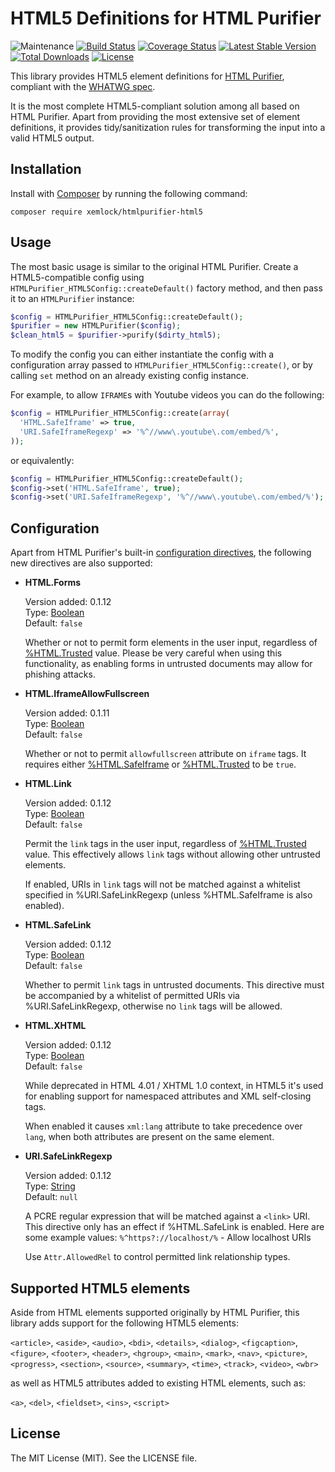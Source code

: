 # HTML5 Definitions for HTML Purifier

![Maintenance](https://img.shields.io/maintenance/yes/2021.svg)
[![Build Status](https://github.com/xemlock/htmlpurifier-html5/workflows/build/badge.svg)](https://github.com/xemlock/htmlpurifier-html5/actions?query=workflow/build)
[![Coverage Status](https://coveralls.io/repos/github/xemlock/htmlpurifier-html5/badge.svg?branch=master)](https://coveralls.io/github/xemlock/htmlpurifier-html5?branch=master)
[![Latest Stable Version](https://img.shields.io/packagist/v/xemlock/htmlpurifier-html5.svg)](https://packagist.org/packages/xemlock/htmlpurifier-html5)
[![Total Downloads](https://img.shields.io/packagist/dt/xemlock/htmlpurifier-html5.svg)](https://packagist.org/packages/xemlock/htmlpurifier-html5/stats)
[![License](https://img.shields.io/packagist/l/xemlock/htmlpurifier-html5.svg)](https://packagist.org/packages/xemlock/htmlpurifier-html5)

This library provides HTML5 element definitions for [HTML Purifier](https://github.com/ezyang/htmlpurifier),
compliant with the [WHATWG spec](https://html.spec.whatwg.org/).

It is the most complete HTML5-compliant solution among all based on HTML Purifier. Apart from providing the most extensive set of element definitions, it provides tidy/sanitization rules for transforming the input into a valid HTML5 output.


## Installation

Install with [Composer](https://getcomposer.org/) by running the following command:

```
composer require xemlock/htmlpurifier-html5
```


## Usage

The most basic usage is similar to the original HTML Purifier. Create a HTML5-compatible config
using `HTMLPurifier_HTML5Config::createDefault()` factory method, and then pass it to an `HTMLPurifier` instance:

```php
$config = HTMLPurifier_HTML5Config::createDefault();
$purifier = new HTMLPurifier($config);
$clean_html5 = $purifier->purify($dirty_html5);
```

To modify the config you can either instantiate the config with a configuration array passed to
`HTMLPurifier_HTML5Config::create()`, or by calling `set` method on an already existing config instance.

For example, to allow `IFRAME`s with Youtube videos you can do the following:

```php
$config = HTMLPurifier_HTML5Config::create(array(
  'HTML.SafeIframe' => true,
  'URI.SafeIframeRegexp' => '%^//www\.youtube\.com/embed/%',
));
```

or equivalently:

```php
$config = HTMLPurifier_HTML5Config::createDefault();
$config->set('HTML.SafeIframe', true);
$config->set('URI.SafeIframeRegexp', '%^//www\.youtube\.com/embed/%');
```

## Configuration

Apart from HTML Purifier's built-in [configuration directives](http://htmlpurifier.org/live/configdoc/plain.html), the following new directives are also supported:

* __HTML.Forms__

  Version added: 0.1.12\
  Type: [Boolean](http://htmlpurifier.org/live/configdoc/plain.html#type-bool)\
  Default: `false`

  Whether or not to permit form elements in the user input, regardless of
  [%HTML.Trusted](http://htmlpurifier.org/live/configdoc/plain.html#HTML.Trusted) value.
  Please be very careful when using this functionality, as enabling forms in untrusted
  documents may allow for phishing attacks.

* __HTML.IframeAllowFullscreen__

  Version added: 0.1.11\
  Type: [Boolean](http://htmlpurifier.org/live/configdoc/plain.html#type-bool)\
  Default: `false`

  Whether or not to permit `allowfullscreen` attribute on `iframe` tags. It requires either
  [%HTML.SafeIframe](http://htmlpurifier.org/live/configdoc/plain.html#HTML.SafeIframe) or
  [%HTML.Trusted](http://htmlpurifier.org/live/configdoc/plain.html#HTML.Trusted) to be `true`.

* __HTML.Link__

  Version added: 0.1.12\
  Type: [Boolean](http://htmlpurifier.org/live/configdoc/plain.html#type-bool)\
  Default: `false`

  Permit the `link` tags in the user input, regardless of
  [%HTML.Trusted](http://htmlpurifier.org/live/configdoc/plain.html#HTML.Trusted) value.
  This effectively allows `link` tags without allowing other untrusted elements.

  If enabled, URIs in `link` tags will not be matched against a whitelist specified
  in %URI.SafeLinkRegexp (unless %HTML.SafeIframe is also enabled).

* __HTML.SafeLink__

  Version added: 0.1.12\
  Type: [Boolean](http://htmlpurifier.org/live/configdoc/plain.html#type-bool)\
  Default: `false`

  Whether to permit `link` tags in untrusted documents. This directive must
  be accompanied by a whitelist of permitted URIs via %URI.SafeLinkRegexp,
  otherwise no `link` tags will be allowed.

* __HTML.XHTML__

  Version added: 0.1.12\
  Type: [Boolean](http://htmlpurifier.org/live/configdoc/plain.html#type-bool)\
  Default: `false`

  While deprecated in HTML 4.01 / XHTML 1.0 context, in HTML5 it's used for
  enabling support for namespaced attributes and XML self-closing tags.

  When enabled it causes `xml:lang` attribute to take precedence over `lang`,
  when both attributes are present on the same element.

* __URI.SafeLinkRegexp__

  Version added: 0.1.12\
  Type: [String](http://htmlpurifier.org/live/configdoc/plain.html#type-string)\
  Default: `null`

  A PCRE regular expression that will be matched against a `<link>` URI. This directive
  only has an effect if %HTML.SafeLink is enabled. Here are some example values:
  `%^https?://localhost/%` - Allow localhost URIs

  Use `Attr.AllowedRel` to control permitted link relationship types.

## Supported HTML5 elements

Aside from HTML elements supported originally by HTML Purifier, this library
adds support for the following HTML5 elements:

`<article>`, `<aside>`, `<audio>`, `<bdi>`, `<details>`, `<dialog>`, `<figcaption>`, `<figure>`, `<footer>`, `<header>`, `<hgroup>`, `<main>`, `<mark>`, `<nav>`, `<picture>`, `<progress>`, `<section>`, `<source>`, `<summary>`, `<time>`, `<track>`, `<video>`, `<wbr>`

as well as HTML5 attributes added to existing HTML elements, such as:

`<a>`, `<del>`, `<fieldset>`, `<ins>`, `<script>`


## License

The MIT License (MIT). See the LICENSE file.
